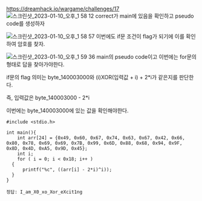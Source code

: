 <https://dreamhack.io/wargame/challenges/17>
![스크린샷_2023-01-10_오후_1 58 12](https://github.com/king-raccoon/write-up/assets/78426205/dddefef9-4f99-4167-8977-120040beb970)
correct가 main에 있음을 확인하고 pseudo code를 생성하자

![스크린샷_2023-01-10_오후_1 58 57](https://github.com/king-raccoon/write-up/assets/78426205/ab33d683-2175-4c7f-a1cd-5186c04647dc)
이번에도 if문 조건이 flag가 되기에 이를 확인하여 암호를 찾자.

![스크린샷_2023-01-10_오후_1 59 36](https://github.com/king-raccoon/write-up/assets/78426205/51d2adeb-cd3f-4135-b364-99a8989a4eee)
main의 pseudo code이고 이번에는 for문의 형태로 답을 찾아가야한다.

if문의 flag 의미는 byte_140003000와 (i)XOR(입력값 + i) + 2\*i가 같은지를 판단한다.

즉, 입력값은 byte_140003000 - 2\*i

이번에는 byte_140003000에 있는 값을 확인해야한다.

```
#include <stdio.h>

int main(){
    int arr[24] = {0x49, 0x60, 0x67, 0x74, 0x63, 0x67, 0x42, 0x66, 0x80, 0x78, 0x69, 0x69, 0x7B, 0x99, 0x6D, 0x88, 0x68, 0x94, 0x9F, 0x8D, 0x4D, 0xA5, 0x9D, 0x45};
    int i;
    for ( i = 0; i < 0x18; i++ )
  {
      printf("%c", ((arr[i] - 2*i)^i));
  }
}
```

`정답: I_am_X0_xo_Xor_eXcit1ng`
